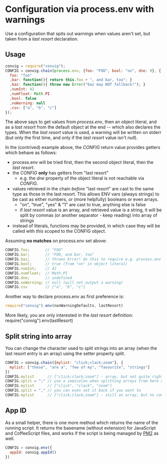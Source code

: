 # Configuration via process.env with warnings

Use a configuration that spits out warnings when values aren't set, but taken
from a *last resort* declaration.

## Usage

```javascript
convig = require("convig");
CONFIG = convig.chain(process.env, {foo: "FOO", bool: "on", dne: 0}, {
  foo: "foo"
  ,bar: function(){ return this.foo + ", and bar, too"; }
  ,baz: function(){ throw new Error("baz may NOT fallback!"); }
  ,numInt: 42
  ,numFloat: Math.PI
  ,bool: false
  ,noWarning: null
  ,csv: ["a", "b", "c"]
});
```

The above says to get values from *process.env*, then an object literal, and as
a *last resort* from the default object at the end -- which also declares the
types. When the *last resort* value is used, a warning will be written on stderr
(but only the first time, and only if the *last resort* value isn't *null*).

In the (contrived) example above, the *CONFIG* return value provides getters
which behave as follows:
- process.env will be tried first, then the second object literal, then the
  *last resort*.
- the *CONFIG* **only** has getters from "last resort"
  - e.g. the *dne* property of the object literal is not reachable via *CONFIG*.
- values retrieved in the chain *before* "last resort" are cast to the same type
  as those in the last resort. This allows ENV vars (always strings) to be cast
  as either numbers, or (more helpfully) booleans or even arrays.
  - "on", "true", "yes" & "1" are cast to true, anything else is false
  - if *last resort* value is an array, and retrieved value is a string, it will
    be split by commas (or another separator - keep reading) into array of
    strings
- instead of literals, functions may be provided, in which case they will be
  called with *this* scoped to the CONFIG object.

Assuming **no matches** on process.env set above:

```javascript
CONFIG.foo;       // "FOO"
CONFIG.bar;       // "FOO, and bar, too"
CONFIG.baz;       // throws Error! do this to require e.g. process.env to be set
CONFIG.bool;      // true (from "on" in object literal)
CONFIG.numInt;    // 42
CONFIG.numFloat;  // Math.PI
CONFIG.dne;       // undefined
CONFIG.noWarning; // null (will not output a warning)
CONFIG.csv        // ["a", "b", "c"]
```

Another way to declare process.env as first preference is:

```javascript
require("convig").env(nonWarningDefaults, lastResort)
```

More likely, you are only interested in the *last resort* definition:
require("convig").env(lastResort)

## Split string into array

You can change the character used to split strings into an array (when the last
resort entry is an array) using the setter property *split*.

```javascript
CONFIG = convig.chain({mylist: "click;clack;zoom"}, {
  mylist: ["these", "are a", "few of my", "favourite", "strings"]
})
CONFIG.mylist      // ["click;clack;zoom"] - array, but not quite right
CONFIG.split = ";" // use a semicolon when splitting arrays from here on out
CONFIG.mylist      // ["click", "clack", "zoom"]
CONFIG.split = "," // you can even set it back if you want to
CONFIG.mylist      // ["click;clack;zoom"] - still an array, but no comma!
```

## App ID

As a small helper, there is one more method which returns the name of the
running script. It returns the basename (without extension) for JavaScript and
CoffeeScript files, and works if the script is being managed by
[PM2](https://github.com/Unitech/pm2) as well.

```javascript
CONFIG = convig.env({
  appId: convig.appId()
})
```
